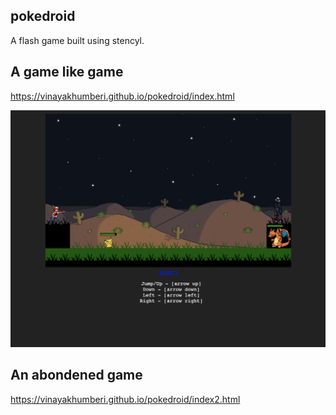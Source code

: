 ## pokedroid
A flash game built using stencyl. 

## A game like game
https://vinayakhumberi.github.io/pokedroid/index.html

![alt text](https://raw.githubusercontent.com/vinayakhumberi/pokedroid/master/game-1.png)

## An abondened game
https://vinayakhumberi.github.io/pokedroid/index2.html
